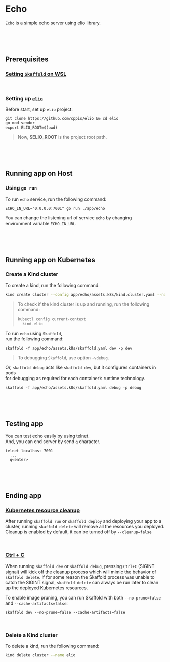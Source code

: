 # Echo

`Echo` is a simple echo server using elio library.  

<br/><br/><br/>

## Prerequisites  
### [Setting `Skaffold` on WSL](docs/setting.skaffold.md)  

<br/>

### Setting up [`elio`](https://github.com/cppis/elio)  

Before start, set up `elio` project:  
```
git clone https://github.com/cppis/elio && cd elio
go mod vendor
export ELIO_ROOT=$(pwd)
```

> Now, **$ELIO_ROOT** is the project root path.  

<br/><br/><br/>

## Running app on Host  
### Using `go run`  
To run `echo` service, run the following command:  
```shell
ECHO_IN_URL="0.0.0.0:7001" go run ./app/echo
```

You can change the listening url of service `echo` by changing  
environment variable `ECHO_IN_URL`.

<br/><br/><br/>

## Running app on Kubernetes  
### Create a Kind cluster  

To create a kind, run the following command:  
```bash
kind create cluster --config app/echo/assets.k8s/kind.cluster.yaml --name elio
```

> To check if the kind cluster is up and running, run the following command:  
> ```bash
> kubectl config current-context
>   kind-elio
> ```

To run `echo` using `Skaffold`,  
run the following command:  
```shell
skaffold -f app/echo/assets.k8s/skaffold.yaml dev -p dev
```

> To debugging `Skaffold`, use option `-vdebug`.  

Or, `skaffold debug` acts like `skaffold dev`, but it configures containers in pods  
for debugging as required for each container’s runtime technology.  
```shell
skaffold -f app/echo/assets.k8s/skaffold.yaml debug -p debug
```

<br/><br/><br/>

## Testing app  
You can test echo easily by using telnet.  
And, you can end server by send `q` character.  

```
telnet localhost 7001
  ...
  q<enter>
```

<br/><br/><br/>

## Ending app  
### [Kubernetes resource cleanup](https://skaffold.dev/docs/pipeline-stages/cleanup/#kubernetes-resource-cleanup)  
After running `skaffold run` or `skaffold deploy` and deploying your app to a cluster, running `skaffold delete` will remove all the resources you deployed. Cleanup is enabled by default, it can be turned off by `--cleanup=false`  

<br/>

### [Ctrl + C](https://skaffold.dev/docs/pipeline-stages/cleanup/#ctrl--c)  
When running `skaffold dev` or `skaffold debug`, pressing `Ctrl+C` (SIGINT signal) will kick off the cleanup process which will mimic the behavior of `skaffold delete`. If for some reason the Skaffold process was unable to catch the SIGINT signal, `skaffold delete` can always be run later to clean up the deployed Kubernetes resources.

To enable image pruning, you can run Skaffold with both `--no-prune=false` and `--cache-artifacts=false`:

```
skaffold dev --no-prune=false --cache-artifacts=false
```

<br/>

### Delete a Kind cluster  
To delete a kind, run the following command:  
```bash
kind delete cluster --name elio
```
